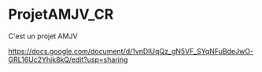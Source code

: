 # ProjetAMJV_CR
 C'est un projet AMJV

https://docs.google.com/document/d/1vnDIUqQz_gN5VF_SYqNFuBdeJwO-GRL16Uc2Yhjk8kQ/edit?usp=sharing